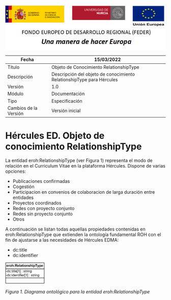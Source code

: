 ![](../../Docs/media/CabeceraDocumentosMD.png)

| Fecha         | 15/03/2022                                                   |
| ------------- | ------------------------------------------------------------ |
|Título|Objeto de Conocimiento RelationshipType| 
|Descripción|Descripción del objeto de conocimiento RelationshipType para Hércules|
|Versión|1.0|
|Módulo|Documentación|
|Tipo|Especificación|
|Cambios de la Versión|Versión inicial|

# Hércules ED. Objeto de conocimiento RelationshipType

La entidad eroh:RelationshipType (ver Figura 1) representa el modo de relación en el Curriculum Vitae en la plataforma Hércules. Dispone de varias opciones:
- Publicaciones confirmadas
- Cogestión
- Participacion en convenios de colaboracion de larga duración entre entidades
- Proyectos coordinados
- Redes con proyecto conjunto
- Redes sin proyecto conjunto
- Otros

A continuación se listan todas aquellas propiedades contenidas en eroh:RelationshipType que extienden la ontología fundamental ROH con el fin de ajustarse a las necesidades de Hércules EDMA:

- dc:title
- dc:identifier

![](../../Docs/media/ObjetosDeConocimiento/RelationshipType.png)

*Figura 1. Diagrama ontológico para la entidad eroh:RelationshipType*
